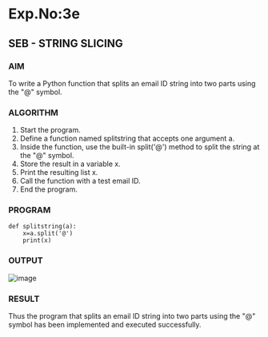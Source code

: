 
# Exp.No:3e
## SEB - STRING SLICING

### AIM  
To write a Python function that splits an email ID string into two parts using the "@" symbol.

### ALGORITHM

1. Start the program.
2. Define a function named splitstring that accepts one argument a.
3. Inside the function, use the built-in split('@') method to split the string at the "@" symbol.
4. Store the result in a variable x.
5. Print the resulting list x.
6. Call the function with a test email ID.
7. End the program.

### PROGRAM

```
def splitstring(a):
    x=a.split('@')
    print(x)

```

### OUTPUT
![image](https://github.com/user-attachments/assets/c542ee9a-566e-4b4d-8000-83adcd7862a4)

### RESULT
Thus the program that splits an email ID string into two parts using the "@" symbol has been implemented and executed successfully.
